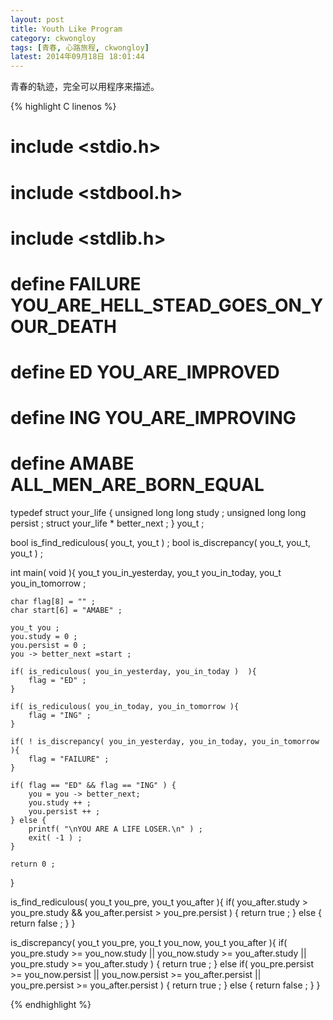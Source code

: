 ```yaml
---	
layout: post
title: Youth Like Program
category: ckwongloy
tags: [青春, 心路旅程, ckwongloy]
latest: 2014年09月18日 18:01:44
---
```


青春的轨迹，完全可以用程序来描述。

{% highlight C linenos %}

# include <stdio.h>
# include <stdbool.h>
# include <stdlib.h>

# define FAILURE YOU_ARE_HELL_STEAD_GOES_ON_YOUR_DEATH
# define ED YOU_ARE_IMPROVED
# define ING YOU_ARE_IMPROVING
# define AMABE	ALL_MEN_ARE_BORN_EQUAL

typedef struct your_life {
	unsigned long long study ;
	unsigned long long persist ;
	struct your_life * better_next ;
} you_t ;

bool is_find_rediculous( you_t, you_t ) ;
bool is_discrepancy( you_t, you_t, you_t ) ;

int main( void ){
	you_t you_in_yesterday,
	you_t you_in_today,
	you_t you_in_tomorrow ;

	char flag[8] = "" ;
	char start[6] = "AMABE" ;

	you_t you ;
	you.study = 0 ;
	you.persist = 0 ;
	you -> better_next =start ;
	
	if( is_rediculous( you_in_yesterday, you_in_today )  ){
		flag = "ED" ;
	}
	
	if( is_rediculous( you_in_today, you_in_tomorrow ){
		flag = "ING" ;
	}
	
	if( ! is_discrepancy( you_in_yesterday, you_in_today, you_in_tomorrow ){
		flag = "FAILURE" ;
	}

	if( flag == "ED" && flag == "ING" ) {
		you = you -> better_next;
		you.study ++ ;
		you.persist ++ ;
	} else {
		printf( "\nYOU ARE A LIFE LOSER.\n" ) ;
		exit( -1 ) ;
	}
	
	return 0 ;
}

is_find_rediculous( you_t you_pre, you_t you_after ){
	if( you_after.study > you_pre.study && you_after.persist > you_pre.persist ) {
		return true ;
	} else {
		return false ;
	}
}

is_discrepancy( you_t you_pre, you_t you_now, you_t you_after ){
	if( you_pre.study >= you_now.study || you_now.study >= you_after.study || you_pre.study >= you_after.study ) {
		return true ;
	} else if( you_pre.persist >= you_now.persist || you_now.persist >= you_after.persist || you_pre.persist >= you_after.persist ) {
		return true ;
	} else {
		return false ;
	}
}

{% endhighlight %}

